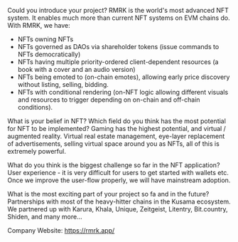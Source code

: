 Could you introduce your project?
RMRK is the world's most advanced NFT system. It enables much more than current NFT systems on EVM chains do. With RMRK, we have:

- NFTs owning NFTs
- NFTs governed as DAOs via shareholder tokens (issue commands to NFTs democratically)
- NFTs having multiple priority-ordered client-dependent resources (a book with a cover and an audio version)
- NFTs being emoted to (on-chain emotes), allowing early price discovery without listing, selling, bidding.
- NFTs with conditional rendering (on-NFT logic allowing different visuals and resources to trigger depending on on-chain and off-chain conditions).

What is your belief in NFT? Which field do you think has the most potential for NFT to be implemented? 
Gaming has the highest potential, and virtual / augmented reality. Virtual real estate management, eye-layer replacement of advertisements, selling virtual space around you as NFTs, all of this is extremely powerful.

What do you think is the biggest challenge so far in the NFT application? 
User experience - it is very difficult for users to get started with wallets etc. Once we improve the user-flow properly, we will have mainstream adoption.

What is the most exciting part of your project so fa and in the future?
Partnerships with most of the heavy-hitter chains in the Kusama ecosystem. We partnered up with Karura, Khala, Unique, Zeitgeist, Litentry, Bit.country, Shiden, and many more...

Company Website: <https://rmrk.app/>